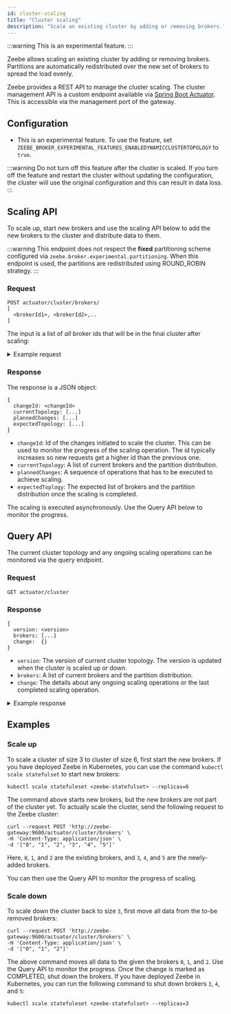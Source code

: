 ```yaml
---
id: cluster-scaling
title: "Cluster scaling"
description: "Scale an existing cluster by adding or removing brokers."
---
```


:::warning
This is an experimental feature.
:::

Zeebe allows scaling an existing cluster by adding or removing brokers. Partitions are automatically redistributed over the new set of brokers to spread the load evenly.

Zeebe provides a REST API to manage the cluster scaling. The cluster management API is a custom endpoint available via [Spring Boot Actuator](https://docs.spring.io/spring-boot/docs/3.1.x/reference/htmlsingle/#actuator.endpoints). This is accessible via the management port of the gateway.

## Configuration

- This is an experimental feature. To use the feature, set `ZEEBE_BROKER_EXPERIMENTAL_FEATURES_ENABLEDYNAMICCLUSTERTOPOLOGY` to `true`.

:::warning
Do not turn off this feature after the cluster is scaled. If you turn off the feature and restart the cluster without updating the configuration, the cluster will use the original configuration and this can result in data loss.
:::

## Scaling API

To scale up, start new brokers and use the scaling API below to add the new brokers to the cluster and distribute data to them.

:::warning
This endpoint does not respect the **fixed** partitioning scheme configured via `zeebe.broker.experimental.partitioning`. When this endpoint is used, the partitions are redistributed using ROUND_ROBIN strategy.
:::

### Request

```
POST actuator/cluster/brokers/
[
  <brokerId1>, <brokerId2>,..
]
```

The input is a list of _all_ broker ids that will be in the final cluster after scaling:

<details>
  <summary>Example request</summary>

```
curl --request POST 'http://localhost:9600/actuator/cluster/brokers' \
-H 'Content-Type: application/json' \
-d '["0", "1", "2", "3"]'
```

</details>

### Response

The response is a JSON object:

```
{
  changeId: <changeId>
  currentTopology: [...]
  plannedChanges: [...]
  expectedTopology: [...]
}
```

- `changeId`: Id of the changes initiated to scale the cluster. This can be used to monitor the progress of the scaling operation. The id typically increases so new requests get a higher id than the previous one.
- `currentTopology`: A list of current brokers and the partition distribution.
- `plannedChanges`: A sequence of operations that has to be executed to achieve scaling.
- `expectedToplogy`: The expected list of brokers and the partition distribution once the scaling is completed.

The scaling is executed asynchronously. Use the Query API below to monitor the progress.

## Query API

The current cluster topology and any ongoing scaling operations can be monitored via the query endpoint.

### Request

```
GET actuator/cluster
```

### Response

```
{
  version: <version>
  brokers: [...]
  change:  {}
}
```

- `version`: The version of current cluster topology. The version is updated when the cluster is scaled up or down.
- `brokers`: A list of current brokers and the partition distribution.
- `change`: The details about any ongoing scaling operations or the last completed scaling operation.

<details>
  <summary>Example response</summary>

```
{
  "version": 2,
  "brokers": [
    {
      "id": 1,
      "state": "ACTIVE",
      "version": 4,
      "lastUpdatedAt": "2023-11-03T16:57:16.479167471Z",
      "partitions": [
        {
          "id": 1,
          "state": "ACTIVE",
          "priority": 2
        },
        ...
      ]
    },
    ...
  ],
  "change": {
    "id": 2,
    "status": "IN_PROGRESS",
    "completed": [
         {
        "operation": "BROKER_ADD",
        "brokerId": 4,
        "completedAt": "2023-11-03T16:53:09Z"
      },
      {
        "operation": "PARTITION_JOIN",
        "brokerId": 4,
        "partitionId": 5,
        "priority": 3,
        "completedAt": "2023-11-03T16:53:41Z"
      },
      ...
    ],
    "pending": [
      {
        "operation": "PARTITION_JOIN",
        "brokerId": 3,
        "partitionId": 3,
        "priority": 2
      },
      ...
    ]
  }
}

```

</details>

## Examples

### Scale up

To scale a cluster of size 3 to cluster of size 6, first start the new brokers. If you have deployed Zeebe in Kubernetes, you can use the command `kubectl scale statefulset` to start new brokers:

```
kubectl scale statefuleset <zeebe-statefulset> --replicas=6
```

The command above starts new brokers, but the new brokers are not part of the cluster yet. To actually scale the cluster, send the following request to the Zeebe cluster:

```
curl --request POST 'http://zeebe-gateway:9600/actuator/cluster/brokers' \
-H 'Content-Type: application/json' \
-d '["0", "1", "2", "3", "4", "5"]'
```

Here, `0`, `1`, and `2` are the existing brokers, and `3`, `4`, and `5` are the newly-added brokers.

You can then use the Query API to monitor the progress of scaling.

### Scale down

To scale down the cluster back to size `3`, first move all data from the to-be removed brokers:

```
curl --request POST 'http://zeebe-gateway:9600/actuator/cluster/brokers' \
-H 'Content-Type: application/json' \
-d '["0", "1", "2"]'
```

The above command moves all data to the given the brokers `0`, `1`, and `2`. Use the Query API to monitor the progress. Once the change is marked as COMPLETED, shut down the brokers. If you have deployed Zeebe in Kubernetes, you can run the following command to shut down brokers `3`, `4`, and `5`:

```
kubectl scale statefuleset <zeebe-statefulset> --replicas=3
```
